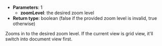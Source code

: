 * **Parameters**: 1
    * **zoomLevel**: the desired zoom level
* **Return type**: boolean (false if the provided zoom level is invalid, true
  otherwise)

Zooms in to the desired zoom level. If the current view is grid view, it'll
switch into document view first.
